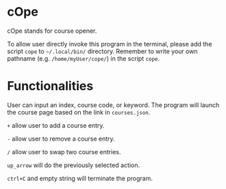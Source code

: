 # cOpe

cOpe stands for course opener.

To allow user directly invoke this program in the terminal, please add the script `cope` to `~/.local/bin/` directory. Remember to write your own pathname (e.g. `/home/myUser/cope/`) in the script `cope`.

# Functionalities

User can input an index, course code, or keyword. The program will launch the course page based on the link in `courses.json`.

`+` allow user to add a course entry.

`-` allow user to remove a course entry.

`/` allow user to swap two course entries.

`up_arrow` will do the previously selected action.

`ctrl+C` and empty string will terminate the program.